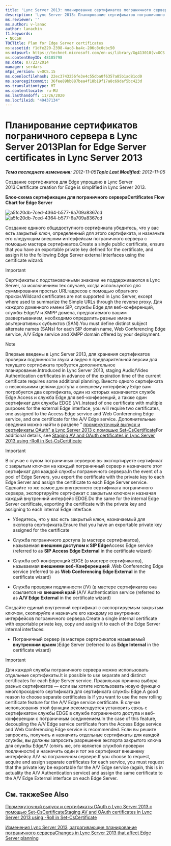 ```yaml
---
title: 'Lync Server 2013: планирование сертификатов пограничного сервера'
description: 'Lync Server 2013: Планирование сертификатов пограничного сервера.'
ms.reviewer: ''
ms.author: v-lanac
author: lanachin
f1.keywords:
- NOCSH
TOCTitle: Plan for Edge Server certificates
ms:assetid: f1dfe220-2398-4ac8-ba4c-206c8c0cbc50
ms:mtpsurl: https://technet.microsoft.com/en-us/library/Gg413010(v=OCS.15)
ms:contentKeyID: 48185798
ms.date: 07/23/2014
manager: serdars
mtps_version: v=OCS.15
ms.openlocfilehash: 22ec3743256fe3e4c55dba0f6357a85b1ad81cd0
ms.sourcegitcommit: 36fee89bb887bea4f18b19f17a8c69daf5bc423d
ms.translationtype: MT
ms.contentlocale: ru-RU
ms.lasthandoff: 11/26/2020
ms.locfileid: "49437134"
---
```

# <a name="plan-for-edge-server-certificates-in-lync-server-2013"></a><span data-ttu-id="4a2c2-103">Планирование сертификатов пограничного сервера в Lync Server 2013</span><span class="sxs-lookup"><span data-stu-id="4a2c2-103">Plan for Edge Server certificates in Lync Server 2013</span></span>

<div data-xmlns="http://www.w3.org/1999/xhtml">

<div class="topic" data-xmlns="http://www.w3.org/1999/xhtml" data-msxsl="urn:schemas-microsoft-com:xslt" data-cs="https://msdn.microsoft.com/">

<div data-asp="https://msdn2.microsoft.com/asp">



</div>

<div id="mainSection">

<div id="mainBody"><span data-ttu-id="4a2c2-104">

<span> </span></span><span class="sxs-lookup"><span data-stu-id="4a2c2-104">

<span> </span></span></span>

<span data-ttu-id="4a2c2-105">_**Тема последнего изменения:** 2012-11-05_</span><span class="sxs-lookup"><span data-stu-id="4a2c2-105">_**Topic Last Modified:** 2012-11-05_</span></span>

<span data-ttu-id="4a2c2-106">Создание сертификатов для Edge упрощено в Lync Server 2013.</span><span class="sxs-lookup"><span data-stu-id="4a2c2-106">Certificate creation for Edge is simplified in Lync Server 2013.</span></span>

<span data-ttu-id="4a2c2-107">**Блок-схема сертификации для пограничного сервера**</span><span class="sxs-lookup"><span data-stu-id="4a2c2-107">**Certificates Flow Chart for Edge Server**</span></span>

<span data-ttu-id="4a2c2-108">![a5fc20db-7ced-4364-b577-6a709a8367cd](images/Gg413010.a5fc20db-7ced-4364-b577-6a709a8367cd(OCS.15).jpg "a5fc20db-7ced-4364-b577-6a709a8367cd")</span><span class="sxs-lookup"><span data-stu-id="4a2c2-108">![a5fc20db-7ced-4364-b577-6a709a8367cd](images/Gg413010.a5fc20db-7ced-4364-b577-6a709a8367cd(OCS.15).jpg "a5fc20db-7ced-4364-b577-6a709a8367cd")</span></span>

<span data-ttu-id="4a2c2-109">Создание единого общедоступного сертификата убедитесь, что у вас есть закрытый ключ, определенный для этого сертификата, и назначьте его следующим внешним интерфейсам пограничного сервера с помощью мастера сертификатов.</span><span class="sxs-lookup"><span data-stu-id="4a2c2-109">Create a single public certificate, ensure that you have an exportable private key defined for the certificate, and assign it to the following Edge Server external interfaces using the certificate wizard:</span></span>

<div>


> [!IMPORTANT]  
> <span data-ttu-id="4a2c2-110">Сертификаты с подстановочными знаками не поддерживаются в Lync Server, за исключением тех случаев, когда используются для суммирования простых URL-адресов с помощью обратного прокси.</span><span class="sxs-lookup"><span data-stu-id="4a2c2-110">Wildcard certificates are not supported in Lync Server, except where used to summarize the Simple URLs through the reverse proxy.</span></span> <span data-ttu-id="4a2c2-111">Для каждого доменного имени SIP, службы Edge для веб-конференций, службы Edge/V и XMPP домена, предлагаемого вашим развертыванием, необходимо определить разные имена альтернативных субъектов (SAN).</span><span class="sxs-lookup"><span data-stu-id="4a2c2-111">You must define distinct subject alternate names (SANs) for each SIP domain name, Web Conferencing Edge service, A/V Edge service and XMPP domain offered by your deployment.</span></span>



</div>

<div>


> [!NOTE]  
> <span data-ttu-id="4a2c2-112">Впервые введены в Lync Server 2013, для хранения сертификатов проверки подлинности звука и видео в предварительной версии для текущего сертификата требуется дополнительное планирование.</span><span class="sxs-lookup"><span data-stu-id="4a2c2-112">Introduced in Lync Server 2013, staging Audio/Video Authentication certificates in advance of the expiration time of the current certificate requires some additional planning.</span></span> <span data-ttu-id="4a2c2-113">Вместо одного сертификата с несколькими целями доступа к внешнему интерфейсу Edge вам потребуется два сертификата, один из которых назначается службе Edge Access и служба Edge для веб-конференций, а также один сертификат для службы EDGE (/V).</span><span class="sxs-lookup"><span data-stu-id="4a2c2-113">Instead of one certificate with multiple purposes for the external Edge interface, you will require two certificates, one assigned to the Access Edge service and Web Conferencing Edge service, and one certificate for the A/V Edge service.</span></span> <span data-ttu-id="4a2c2-114">Дополнительные сведения можно найти в разделе " <A href="lync-server-2013-staging-av-and-oauth-certificates-using-roll-in-https://docs.microsoft.com/powershell/module/skype/Set-CsCertificate">промежуточный выпуск и сертификаты OAuth" в Lync Server 2013 с помощью Set-CsCertificate</A></span><span class="sxs-lookup"><span data-stu-id="4a2c2-114">For additional details, see <A href="lync-server-2013-staging-av-and-oauth-certificates-using-roll-in-https://docs.microsoft.com/powershell/module/skype/Set-CsCertificate">Staging AV and OAuth certificates in Lync Server 2013 using -Roll in Set-CsCertificate</A></span></span>



</div>

<div>


> [!IMPORTANT]  
> <span data-ttu-id="4a2c2-115">В случае с пулом пограничных серверов вы экспортируете сертификат с закрытым ключом на каждый пограничный сервер и назначаете этот сертификат для каждой службы пограничного сервера.</span><span class="sxs-lookup"><span data-stu-id="4a2c2-115">In the event of a pool of Edge Servers, you export the certificate with the private key to each Edge Server and assign the certificate to each Edge Server service.</span></span> <span data-ttu-id="4a2c2-116">Сделайте то же самое для внутреннего сертификата пограничного сервера, экспортируйте сертификат с закрытым ключом и назначая каждый внутренний интерфейс EDGE.</span><span class="sxs-lookup"><span data-stu-id="4a2c2-116">Do the same for the internal Edge Server certificate, exporting the certificate with the private key and assigning to each internal Edge interface.</span></span>



</div>

  - <span data-ttu-id="4a2c2-117">Убедитесь, что у вас есть закрытый ключ, назначаемый для экспорта сертификата.</span><span class="sxs-lookup"><span data-stu-id="4a2c2-117">Ensure that you have an exportable private key assigned for the certificate</span></span>

  - <span data-ttu-id="4a2c2-118">Служба пограничного доступа (в мастере сертификатов), называемая **внешним доступом к SIP Edge**</span><span class="sxs-lookup"><span data-stu-id="4a2c2-118">Access Edge service (referred to as **SIP Access Edge External** in the certificate wizard)</span></span>

  - <span data-ttu-id="4a2c2-119">Служба веб-конференций EDGE (в мастере сертификатов), называемая **внешними веб-Конференцией** .</span><span class="sxs-lookup"><span data-stu-id="4a2c2-119">Web Conferencing Edge service (referred to as **Web Conferencing Edge External** in the certificate wizard)</span></span>

  - <span data-ttu-id="4a2c2-120">Служба проверки подлинности (/V) (в мастере сертификатов она ссылается на **внешний край** )</span><span class="sxs-lookup"><span data-stu-id="4a2c2-120">A/V Authentication service (referred to as **A/V Edge External** in the certificate wizard)</span></span>

<span data-ttu-id="4a2c2-121">Создайте единый внутренний сертификат с экспортируемым закрытым ключом, скопируйте и назначьте его каждому из внутренних интерфейсов пограничного сервера.</span><span class="sxs-lookup"><span data-stu-id="4a2c2-121">Create a single internal certificate with exportable private key, copy and assign it to each of the Edge Server internal interfaces:</span></span>

  - <span data-ttu-id="4a2c2-122">Пограничный сервер (в мастере сертификатов называемый **внутренним краем** )</span><span class="sxs-lookup"><span data-stu-id="4a2c2-122">Edge Server (referred to as **Edge Internal** in the certificate wizard)</span></span>

<div>


> [!IMPORTANT]  
> <span data-ttu-id="4a2c2-123">Для каждой службы пограничного сервера можно использовать отдельные сертификаты.</span><span class="sxs-lookup"><span data-stu-id="4a2c2-123">It is possible to use separate and distinct certificates for each Edge Server service.</span></span> <span data-ttu-id="4a2c2-124">Правильная причина выбора разных сертификатов — если вы хотите использовать новую функцию многопроходного сертификата для сертификата службы Edge.</span><span class="sxs-lookup"><span data-stu-id="4a2c2-124">A good reason to choose separate certificates is if you want to use the new rolling certificate feature for the A/V Edge service certificate.</span></span> <span data-ttu-id="4a2c2-125">В случае использования этой функции рекомендуется установить связь с сертификатом службы EDGE в службе пограничного доступа и веб-конференции с пограничным соединением.</span><span class="sxs-lookup"><span data-stu-id="4a2c2-125">In the case of this feature, decoupling the A/V Edge service certificate from the Access Edge service and Web Conferencing Edge service is recommended.</span></span> <span data-ttu-id="4a2c2-126">Если вы решите запросить, получить и назначить отдельные сертификаты для каждой службы, вы должны запросить разрешение экспорта закрытого ключа для службы Edge/V (опять же, это является службой проверки подлинности) и назначить один и тот же сертификат внешнему интерфейсу A/V на пограничном сервере.</span><span class="sxs-lookup"><span data-stu-id="4a2c2-126">If you choose to request, acquire and assign separate certificates for each service, you must request that the private key be exportable for the A/V Edge service (again, this is in actuality the A/V Authentication service) and assign the same certificate to the A/V Edge External interface on each Edge Server.</span></span>



</div>

<div>

## <a name="see-also"></a><span data-ttu-id="4a2c2-127">См. также</span><span class="sxs-lookup"><span data-stu-id="4a2c2-127">See Also</span></span>


[<span data-ttu-id="4a2c2-128">Промежуточный выпуск и сертификаты OAuth в Lync Server 2013 с помощью Set-CsCertificate</span><span class="sxs-lookup"><span data-stu-id="4a2c2-128">Staging AV and OAuth certificates in Lync Server 2013 using -Roll in Set-CsCertificate</span></span>](lync-server-2013-staging-av-and-oauth-certificates-using-roll-in-https://docs.microsoft.com/powershell/module/skype/Set-CsCertificate)  


[<span data-ttu-id="4a2c2-129">Изменения Lync Server 2013, затрагивающие планирование пограничного сервера</span><span class="sxs-lookup"><span data-stu-id="4a2c2-129">Changes in Lync Server 2013 that affect Edge Server planning</span></span>](lync-server-2013-changes-in-lync-server-that-affect-edge-server-planning.md)  
  

<span data-ttu-id="4a2c2-130"></div>

</div>

<span> </span>

</div>

</div>

</span><span class="sxs-lookup"><span data-stu-id="4a2c2-130"></div>

</div>

<span> </span>

</div>

</div>

</span></span></div>

